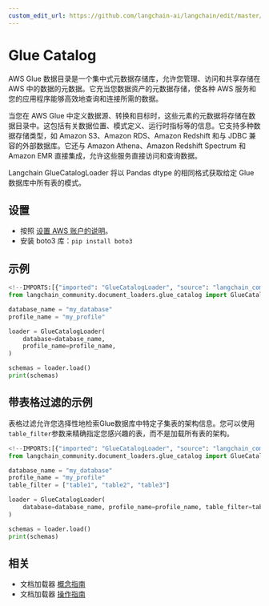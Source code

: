 ```yaml
---
custom_edit_url: https://github.com/langchain-ai/langchain/edit/master/docs/docs/integrations/document_loaders/glue_catalog.ipynb
---
```

# Glue Catalog


AWS Glue 数据目录是一个集中式元数据存储库，允许您管理、访问和共享存储在 AWS 中的数据的元数据。它充当您数据资产的元数据存储，使各种 AWS 服务和您的应用程序能够高效地查询和连接所需的数据。

当您在 AWS Glue 中定义数据源、转换和目标时，这些元素的元数据将存储在数据目录中。这包括有关数据位置、模式定义、运行时指标等的信息。它支持多种数据存储类型，如 Amazon S3、Amazon RDS、Amazon Redshift 和与 JDBC 兼容的外部数据库。它还与 Amazon Athena、Amazon Redshift Spectrum 和 Amazon EMR 直接集成，允许这些服务直接访问和查询数据。

Langchain GlueCatalogLoader 将以 Pandas dtype 的相同格式获取给定 Glue 数据库中所有表的模式。

## 设置

- 按照 [设置 AWS 账户的说明](https://docs.aws.amazon.com/athena/latest/ug/setting-up.html)。
- 安装 boto3 库：`pip install boto3`


## 示例


```python
<!--IMPORTS:[{"imported": "GlueCatalogLoader", "source": "langchain_community.document_loaders.glue_catalog", "docs": "https://python.langchain.com/api_reference/community/document_loaders/langchain_community.document_loaders.glue_catalog.GlueCatalogLoader.html", "title": "Glue Catalog"}]-->
from langchain_community.document_loaders.glue_catalog import GlueCatalogLoader
```


```python
database_name = "my_database"
profile_name = "my_profile"

loader = GlueCatalogLoader(
    database=database_name,
    profile_name=profile_name,
)

schemas = loader.load()
print(schemas)
```

## 带表格过滤的示例

表格过滤允许您选择性地检索Glue数据库中特定子集表的架构信息。您可以使用`table_filter`参数来精确指定您感兴趣的表，而不是加载所有表的架构。


```python
<!--IMPORTS:[{"imported": "GlueCatalogLoader", "source": "langchain_community.document_loaders.glue_catalog", "docs": "https://python.langchain.com/api_reference/community/document_loaders/langchain_community.document_loaders.glue_catalog.GlueCatalogLoader.html", "title": "Glue Catalog"}]-->
from langchain_community.document_loaders.glue_catalog import GlueCatalogLoader
```


```python
database_name = "my_database"
profile_name = "my_profile"
table_filter = ["table1", "table2", "table3"]

loader = GlueCatalogLoader(
    database=database_name, profile_name=profile_name, table_filter=table_filter
)

schemas = loader.load()
print(schemas)
```


## 相关

- 文档加载器 [概念指南](/docs/concepts/#document-loaders)
- 文档加载器 [操作指南](/docs/how_to/#document-loaders)
